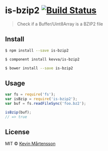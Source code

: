 # is-bzip2 [![Build Status](https://travis-ci.org/kevva/is-bzip2.svg?branch=master)](https://travis-ci.org/kevva/is-bzip2)

> Check if a Buffer/Uint8Array is a BZIP2 file

## Install

```bash
$ npm install --save is-bzip2
```

```bash
$ component install kevva/is-bzip2
```

```bash
$ bower install --save is-bzip2
```

## Usage

```js
var fs = require('fs');
var isBzip = require('is-bzip2');
var buf = fs.readFileSync('foo.bz2');

isBzip(buf);
// => true
```

## License

MIT © [Kevin Mårtensson](https://github.com/kevva)
